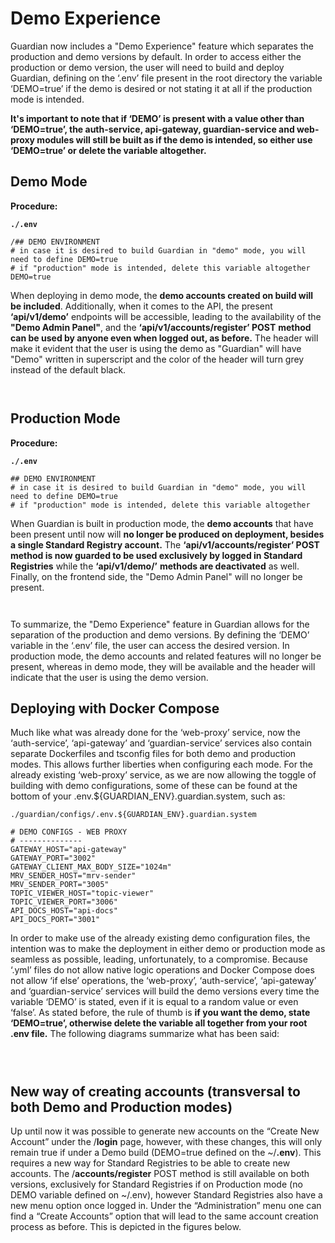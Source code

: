 # Demo Experience

Guardian now includes a "Demo Experience" feature which separates the production and demo versions by default. In order to access either the production or demo version, the user will need to build and deploy Guardian, defining on the ‘.env’ file present in the root directory the variable ‘DEMO=true’ if the demo is desired or not stating it at all if the production mode is intended.

**It's important to note that if ‘DEMO’ is present with a value other than ‘DEMO=true’, the auth-service, api-gateway, guardian-service and web-proxy modules will still be built as if the demo is intended, so either use ‘DEMO=true’ or delete the variable altogether.**

## **Demo Mode**

**Procedure:**

**`./.env`**

```
/## DEMO ENVIRONMENT
# in case it is desired to build Guardian in "demo" mode, you will need to define DEMO=true
# if "production" mode is intended, delete this variable altogether
DEMO=true

```

When deploying in demo mode, the **demo accounts created on build will be included**. Additionally, when it comes to the API, the present **‘api/v1/demo’** endpoints will be accessible, leading to the availability of the **"Demo Admin Panel"**, and the **‘api/v1/accounts/register’ POST** **method can be used by anyone even when logged out, as before.** The header will make it evident that the user is using the demo as "Guardian" will have "Demo" written in superscript and the color of the header will turn grey instead of the default black.

<figure><img src="https://lh6.googleusercontent.com/VNAhalpYIBezXRQwOqf1moe-Svu7uaoX8KvZBs6NXM6BAsBh_v-I1wYZORIN72AzSdUWzzOmTHwqMofzjjIR9Qrv8xg4YtLrJw6c_YPz09BvTnReeg6c25mjVjA0YAnldAvUGEYXbc7peI1ny1vFRQg" alt=""><figcaption></figcaption></figure>

<figure><img src="https://lh6.googleusercontent.com/r3RzkzT9QMAUXa2mLsdf3gW-dYYEQg4TmPC0j0oVeoZZYKzLrvE-yXZBPr07yPtV169AbzBZEIB5Z_6OJYT-b0BSyVJCo4v61Lymm3Q2Re7oiR2aAhfz3LyzFcsLNXT7Ghu7suOe_euykYuwXiMTcV0" alt=""><figcaption></figcaption></figure>

## **Production Mode**

**Procedure:**

**`./.env`**

```
## DEMO ENVIRONMENT
# in case it is desired to build Guardian in "demo" mode, you will need to define DEMO=true
# if "production" mode is intended, delete this variable altogether

```

When Guardian is built in production mode, the **demo accounts** that have been present until now will **no longer be produced on deployment, besides a single Standard Registry account.** The **‘api/v1/accounts/register’ POST method is now guarded to be used exclusively by logged in Standard Registries** while the **‘api/v1/demo/’** **methods are deactivated** as well. Finally, on the frontend side, the "Demo Admin Panel" will no longer be present.

<figure><img src="https://lh4.googleusercontent.com/gt_hWnTA_vnh3_PIRuFv_GLMV7DhxeDFFHY3Zks3IttxWqeGAo0Urzthb0Q7hqkIwMkXfO5H-XM_o5ocDeEhNqkPFeIrHoWq2qfWO7YjVsGh4lmHV80xdw8p5F2PXH-IohHbJiUyDd5-pa7INkTPIGk" alt=""><figcaption></figcaption></figure>

<figure><img src="https://lh3.googleusercontent.com/BK37K83W4oQUutUkAoMXpLnSmDFPugYCfMLqN4YpUQDGsiddVrxhXxoqFtc3V70UtGrJmG3nNLyCMtAKC4U29CTAfLba2lq-GF5-3atcU2tci4SEvdDqt3sLHJk5wMk43ZkFhton7qTJNVN9PFTuAyA" alt=""><figcaption></figcaption></figure>

To summarize, the "Demo Experience" feature in Guardian allows for the separation of the production and demo versions. By defining the ‘DEMO’ variable in the ‘.env’ file, the user can access the desired version. In production mode, the demo accounts and related features will no longer be present, whereas in demo mode, they will be available and the header will indicate that the user is using the demo version.

## **Deploying with Docker Compose**

Much like what was already done for the ‘web-proxy’ service, now the ‘auth-service’, ‘api-gateway’ and ‘guardian-service’ services also contain separate Dockerfiles and tsconfig files for both demo and production modes. This allows further liberties when configuring each mode. For the already existing ‘web-proxy’ service, as we are now allowing the toggle of building with demo configurations, some of these can be found at the bottom of your .env.${GUARDIAN\_ENV}.guardian.system, such as:

`./guardian/configs/.env.${GUARDIAN_ENV}.guardian.system`

```
# DEMO CONFIGS - WEB PROXY
# --------------
GATEWAY_HOST="api-gateway"
GATEWAY_PORT="3002"
GATEWAY_CLIENT_MAX_BODY_SIZE="1024m"
MRV_SENDER_HOST="mrv-sender"
MRV_SENDER_PORT="3005"
TOPIC_VIEWER_HOST="topic-viewer"
TOPIC_VIEWER_PORT="3006"
API_DOCS_HOST="api-docs"
API_DOCS_PORT="3001"

```

In order to make use of the already existing demo configuration files, the intention was to make the deployment in either demo or production mode as seamless as possible, leading, unfortunately, to a compromise. Because ‘.yml’ files do not allow native logic operations and Docker Compose does not allow ‘if else’ operations, the ‘web-proxy’, ‘auth-service’, ‘api-gateway’ and ‘guardian-service’ services will build the demo versions every time the variable ‘DEMO’ is stated, even if it is equal to a random value or even ‘false’. As stated before, the rule of thumb is **if you want the demo, state ‘DEMO=true’, otherwise delete the variable all together from your root .env file.** The following diagrams summarize what has been said:

<figure><img src="https://lh4.googleusercontent.com/0FdtVx84ciGYNgeLrWbQDYn_r9Wol4lMJsrutXTuSEzY-NSv9mb8M_ppdzr1lbtB-vyblJ-Z1S3csBVX1UfRNJkDY8lHkXSS0Tg6UhAWu3nXhmjNf4fhcPG_H0VripvB5Kn7cZL2VrorVff2oly1v9E" alt=""><figcaption></figcaption></figure>

<figure><img src="https://lh6.googleusercontent.com/JYUGm_CUVLDdjbM8teH-oPHMUWHgQzMnd4GVaaoFe6OyvpwRa_-vJKTYwUHU3cWthWvJd8XObbnZzajCRVpNAih_KdwMe9nJ4n688_i28uxol5u4CyA-RCX9LUeVVXhDJqQwbHsd8U8n25jueXiYUyY" alt=""><figcaption></figcaption></figure>

<figure><img src="https://lh5.googleusercontent.com/NX_LJdLmoTTWJyJpQ2n0Yvxl_E341ZpfxsyANvCyJEsAJ5pAuDv4gv3C-MRMsRcDKzkoXVR30LwV_D9Si8kxrNEg_3qr0YwnfvdyIw4QlnpBesVxZuNUt0KMkc7Pjui9SwIjWGC2K5biyPyKv2lh9Tg" alt=""><figcaption></figcaption></figure>

## **New way of creating accounts (transversal to both Demo and Production modes)**

Up until now it was possible to generate new accounts on the “Create New Account” under the /**login** page, however, with these changes, this will only remain true if under a Demo build (DEMO=true defined on the \~/**.env**). This requires a new way for Standard Registries to be able to create new accounts. The /**accounts/register** POST method is still available on both versions, exclusively for Standard Registries if on Production mode (no DEMO variable defined on \~/.env), however Standard Registries also have a new menu option once logged in. Under the “Administration” menu one can find a “Create Accounts” option that will lead to the same account creation process as before. This is depicted in the figures below.

<figure><img src="https://lh5.googleusercontent.com/6Bf2VGv10e31kfoVQqOzTn08xUgoGN2LXNVv7aFfe23O6SaKBuDKfQAadoxIT4nnaz2g9UeDlD1sFHIBRf2Q6cThA-2MipPfTzxzxZHVQZ0cTfi1Sq5_ptsVumF_IXGVoCulqHK0s4qYfCStkdVjbk8" alt=""><figcaption></figcaption></figure>

<figure><img src="https://lh3.googleusercontent.com/VBxCKipjGNLopz1gP-IJ80rsfoXJT5cnyXuFkfDLBDgZywYJMeurpauck8A8iK-Tqm8i_mm5ZtPiuJBSaAnqamsfF-Sb4t6IqvmODMmTmzozuIdm9mqpJXAaoQllAKPuXCF5d94xSf1TZ-5YxYLSgjs" alt=""><figcaption></figcaption></figure>
